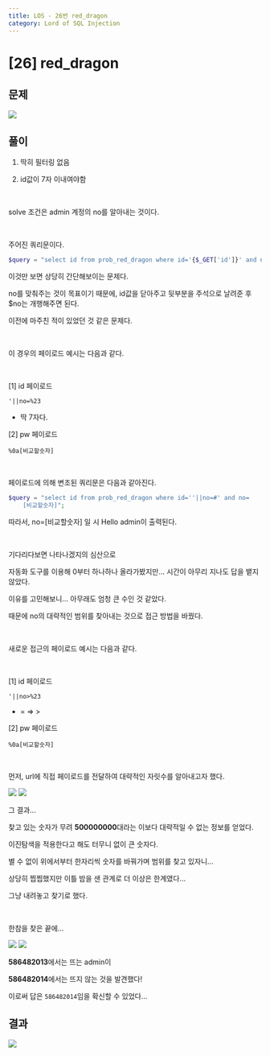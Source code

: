 ```yaml
---
title: LOS - 26번 red_dragon
category: Lord of SQL Injection
---
```


# [26] red_dragon

## 문제

<img  src="https://img1.daumcdn.net/thumb/R1280x0/?scode=mtistory2&fname=https%3A%2F%2Fblog.kakaocdn.net%2Fdn%2Fbej7lT%2FbtroAJ1aT87%2Fla5GHQwr77I6tDsLeh3VmK%2Fimg.png">

## 풀이

1. 딱히 필터링 없음

2. id값이 7자 이내여야함

<br>
 
solve 조건은 admin 계정의 no를 알아내는 것이다.

<br>

주어진 쿼리문이다.

```php
$query = "select id from prob_red_dragon where id='{$_GET['id']}' and no={$no}";
```

이것만 보면 상당히 간단해보이는 문제다.

no를 맞춰주는 것이 목표이기 때문에, id값을 닫아주고 뒷부분을 주석으로 날려준 후 $no는 개행해주면 된다.

이전에 마주친 적이 있었던 것 같은 문제다.

<br>

이 경우의 페이로드 예시는 다음과 같다.

<br>

[1] id 페이로드

```
'||no=%23
```

- 딱 7자다.


[2] pw 페이로드

```
%0a[비교할숫자]
```

<br>

페이로드에 의해 변조된 쿼리문은 다음과 같아진다.

```php
$query = "select id from prob_red_dragon where id=''||no=#' and no=
	[비교할숫자]";
```

따라서, no=[비교할숫자] 일 시 Hello admin이 출력된다.

<br>

기다리다보면 나타나겠지의 심산으로

자동화 도구를 이용해 0부터 하나하나 올라가봤지만... 시간이 아무리 지나도 답을 뱉지 않았다.

이유를 고민해보니... 아무래도 엄청 큰 수인 것 같았다.

때문에 no의 대략적인 범위를 찾아내는 것으로 접근 방법을 바꿨다.

<br>

새로운 접근의 페이로드 예시는 다음과 같다.

<br>

[1] id 페이로드

```
'||no>%23
```

- = ⇒ >


[2] pw 페이로드

```
%0a[비교할숫자]
```

<br>


먼저, url에 직접 페이로드를 전달하여 대략적인 자릿수를 알아내고자 했다.


<img  src="https://img1.daumcdn.net/thumb/R1280x0/?scode=mtistory2&fname=https%3A%2F%2Fblog.kakaocdn.net%2Fdn%2FIJI4g%2FbtroAz5o6kf%2FIpvCdO1UjJlYltPVXaMdIK%2Fimg.png">

<img  src="https://img1.daumcdn.net/thumb/R1280x0/?scode=mtistory2&fname=https%3A%2F%2Fblog.kakaocdn.net%2Fdn%2FdGxzKr%2FbtroyGRurIT%2FVtSroCXNBk1JysBE4C9kBK%2Fimg.png">

그 결과...

찾고 있는 숫자가 무려 **500000000**대라는 이보다 대략적일 수 없는 정보를 얻었다.

이진탐색을 적용한다고 해도 터무니 없이 큰 숫자다.

별 수 없이 위에서부터 한자리씩 숫자를 바꿔가며 범위를 찾고 있자니...

상당히 찝찝했지만 이틀 밤을 샌 관계로 더 이상은 한계였다...

그냥 내려놓고 찾기로 했다.

<br>

한참을 찾은 끝에...


<img  src="https://img1.daumcdn.net/thumb/R1280x0/?scode=mtistory2&fname=https%3A%2F%2Fblog.kakaocdn.net%2Fdn%2Fb0yOFy%2FbtrowlAMm8d%2FFfkrMkaqKK6Ps7hhM30vCk%2Fimg.png">

<img  src="https://img1.daumcdn.net/thumb/R1280x0/?scode=mtistory2&fname=https%3A%2F%2Fblog.kakaocdn.net%2Fdn%2FbPUEJm%2FbtrozxmseDG%2FrcS3dnaTermhqDfelYsRrk%2Fimg.png">

**586482013**에서는 뜨는 admin이

**586482014**에서는 뜨지 않는 것을 발견했다!

이로써 답은 `586482014`임을 확신할 수 있었다...

## 결과

<img  src="https://img1.daumcdn.net/thumb/R1280x0/?scode=mtistory2&fname=https%3A%2F%2Fblog.kakaocdn.net%2Fdn%2FbpKA36%2FbtroABoB8eg%2FM4srRHqJHCs0LQ0XGxhL61%2Fimg.png">